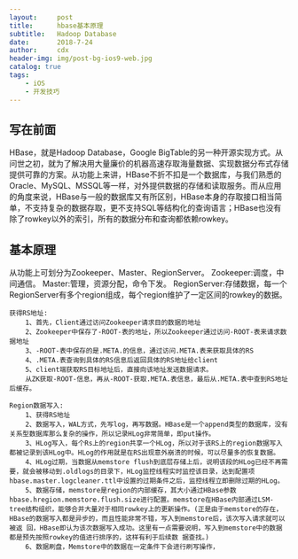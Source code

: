 ```yaml
---
layout:     post
title:      hbase基本原理
subtitle:   Hadoop Database
date:       2018-7-24
author:     cdx
header-img: img/post-bg-ios9-web.jpg
catalog: true
tags:
    - iOS
    - 开发技巧
---
```

## 写在前面
HBase，就是Hadoop Database，Google BigTable的另一种开源实现方式。从问世之初，就为了解决用大量廉价的机器高速存取海量数据、实现数据分布式存储提供可靠的方案。从功能上来讲，HBase不折不扣是一个数据库，与我们熟悉的Oracle、MySQL、MSSQL等一样，对外提供数据的存储和读取服务。而从应用的角度来说，HBase与一般的数据库又有所区别，HBase本身的存取接口相当简单，不支持复杂的数据存取，更不支持SQL等结构化的查询语言；HBase也没有除了rowkey以外的索引，所有的数据分布和查询都依赖rowkey。
## 基本原理
从功能上可划分为Zookeeper、Master、RegionServer。
Zookeeper:调度，中间通信。
Master:管理，资源分配，命令下发。
RegionServer:存储数据，每一个RegionServer有多个region组成，每个region维护了一定区间的rowkey的数据。
```
获得RS地址:
    1、首先，Client通过访问Zookeeper请求目的数据的地址
    2、Zookeeper中保存了-ROOT-表的地址，所以Zookeeper通过访问-ROOT-表来请求数据地址
    3、-ROOT-表中保存的是.META.的信息，通过访问.META.表来获取具体的RS 
    4、.META.表查询到具体的RS信息后返回具体的RS地址给client
    5、client端获取RS目标地址后，直接向该地址发送数据请求。
    从ZK获取-ROOT-信息，再从-ROOT-获取.META.表信息，最后从.META.表中查到RS地址后缓存。
```
```
Region数据写入:
    1、获得RS地址
    2、数据写入，WAL方式，先写log，再写数据。HBase是一个append类型的数据库，没有关系型数据库那么复杂的操作，所以记录HLog非常简单，即put操作。
    3、HLog写入，每个Rs上的region共享一个HLog，所以对于该RS上的region数据写入都被记录到该HLog中。HLog的作用就是在RS出现意外崩溃的时候，可以尽量多的恢复数据。
    4、HLog过期，当数据从memstore flush到底层存储上后，说明该段的HLog已经不再需要，就会被移动到.oldlogs的目录下，HLog监控线程实时监控该目录，达到配置项hbase.master.logcleaner.ttl中设置的过期条件之后，监控线程立即删除过期的HLog。
    5、数据存储，memstore是region的内部缓存，其大小通过HBase参数hbase.hregion.memstore.flush.size进行配置。memstore在HBase内部通过LSM-tree结构组织，能够合并大量对于相同rowkey上的更新操作。(正是由于memstore的存在，HBase的数据写入都是异步的，而且性能非常不错，写入到memstore后，该次写入请求就可以被返 回，HBase即认为该次数据写入成功。这里有一点需要说明，写入到memstore中的数据都是预先按照rowkey的值进行排序的，这样有利于后续数 据查找。)
    6、数据刷盘，Memstore中的数据在一定条件下会进行刷写操作，
```
## 



